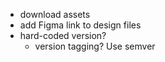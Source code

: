 - download assets
- add Figma link to design files
- hard-coded version? 
  - version tagging? Use semver